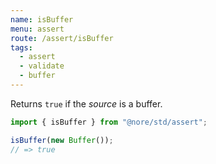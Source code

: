 ```yaml
---
name: isBuffer
menu: assert
route: /assert/isBuffer
tags:
  - assert
  - validate
  - buffer
---
```


Returns `true` if the _source_ is a buffer.

```js
import { isBuffer } from "@nore/std/assert";

isBuffer(new Buffer());
// => true
```
